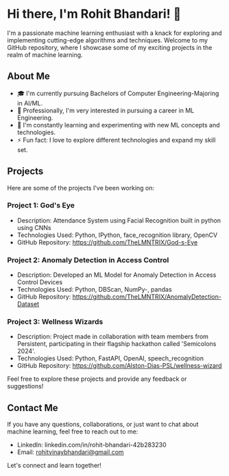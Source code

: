 # Hi there, I'm Rohit Bhandari! 👋

I'm a passionate machine learning enthusiast with a knack for exploring and implementing cutting-edge algorithms and techniques. Welcome to my GitHub repository, where I showcase some of my exciting projects in the realm of machine learning.

## About Me

- 🎓 I'm currently pursuing Bachelors of Computer Engineering-Majoring in AI/ML.
- 💼 Professionally, I'm very interested in pursuing a career in ML Engineering.
- 🌱 I'm constantly learning and experimenting with new ML concepts and technologies.
- ⚡ Fun fact: I love to explore different technologies and expand my skill set.

## Projects

Here are some of the projects I've been working on:

### Project 1: God's Eye

- Description: Attendance System using Facial Recognition built in python using CNNs
- Technologies Used: Python, IPython, face_recognition library, OpenCV
- GitHub Repository: https://github.com/TheLMNTRIX/God-s-Eye

### Project 2: Anomaly Detection in Access Control

- Description: Developed an ML Model for Anomaly Detection in Access Control Devices
- Technologies Used: Python, DBScan, NumPy-, pandas
- GitHub Repository: https://github.com/TheLMNTRIX/AnomalyDetection-Dataset

### Project 3: Wellness Wizards

- Description: Project made in collaboration with team members from Persistent, participating in their flagship hackathon called 'Semicolons 2024'.
- Technologies Used: Python, FastAPI, OpenAI, speech_recognition
- GitHub Repository: https://github.com/Alston-Dias-PSL/wellness-wizard

Feel free to explore these projects and provide any feedback or suggestions!

## Contact Me

If you have any questions, collaborations, or just want to chat about machine learning, feel free to reach out to me:

- LinkedIn: linkedin.com/in/rohit-bhandari-42b283230
- Email: rohitvinaybhandari@gmail.com

Let's connect and learn together!

<!---
TheLMNTRIX/TheLMNTRIX is a ✨ special ✨ repository because its `README.md` (this file) appears on your GitHub profile.
You can click the Preview link to take a look at your changes.
--->
